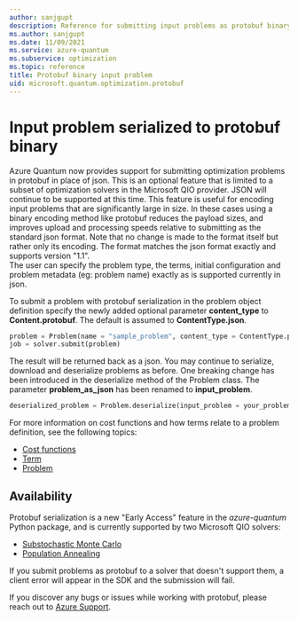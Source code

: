 ```yaml
---
author: sanjgupt
description: Reference for submitting input problems as protobuf binary
ms.author: sanjgupt
ms.date: 11/09/2021
ms.service: azure-quantum
ms.subservice: optimization
ms.topic: reference
title: Protobuf binary input problem
uid: microsoft.quantum.optimization.protobuf
---
```


# Input problem serialized to protobuf binary

Azure Quantum now provides support for submitting optimization problems in protobuf in place of json. This is an optional feature that is limited to a subset of optimization solvers in the Microsoft QIO provider.
JSON will continue to be supported at this time.
This feature is useful for encoding input problems that are significantly large in size. In these cases using a binary encoding method like protobuf reduces the payload sizes, and improves upload and processing speeds relative to submitting as the standard json format.
Note that no change is made to the format itself but rather only its encoding. The format matches the json format exactly and supports version "1.1".  
The user can specify the problem type, the terms, initial configuration and problem metadata (eg: problem name) exactly as is supported currently in json.

To submit a problem with protobuf serialization in the problem object definition specify the newly added optional parameter **content_type** to **Content.protobuf**.
The default is assumed to **ContentType.json**.

```py
problem = Problem(name = "sample_problem", content_type = ContentType.protobuf)
job = solver.submit(problem)
```

The result will be returned back as a json.
You may continue to serialize, download and deserialize problems as before.
One breaking change has been introduced in the deserialize method of the Problem class.
The parameter **problem_as_json** has been renamed to **input_problem**.

```py
deserialized_problem = Problem.deserialize(input_problem = your_problem)

```

For more information on cost functions and how terms relate to a problem definition, see the following topics:

- [Cost functions](xref:microsoft.quantum.optimization.concepts.cost-function)
- [Term](xref:microsoft.quantum.optimization.term)
- [Problem](xref:microsoft.quantum.optimization.problem)

## Availability

Protobuf serialization is a new "Early Access" feature in the *azure-quantum* Python package, and is currently supported by two Microsoft QIO solvers:

- [Substochastic Monte Carlo](xref:microsoft.quantum.reference.qio-target-list#substochastic-monte-carlo)
- [Population Annealing](xref:microsoft.quantum.reference.qio-target-list#population-annealing)

If you submit problems as protobuf to a solver that doesn't support them, a client error will appear in the SDK and the submission will fail.

If you discover any bugs or issues while working with protobuf, please reach out to [Azure Support](https://support.microsoft.com/topic/contact-microsoft-azure-support-2315e669-8b1f-493b-5fb1-d88a8736ffe4).
